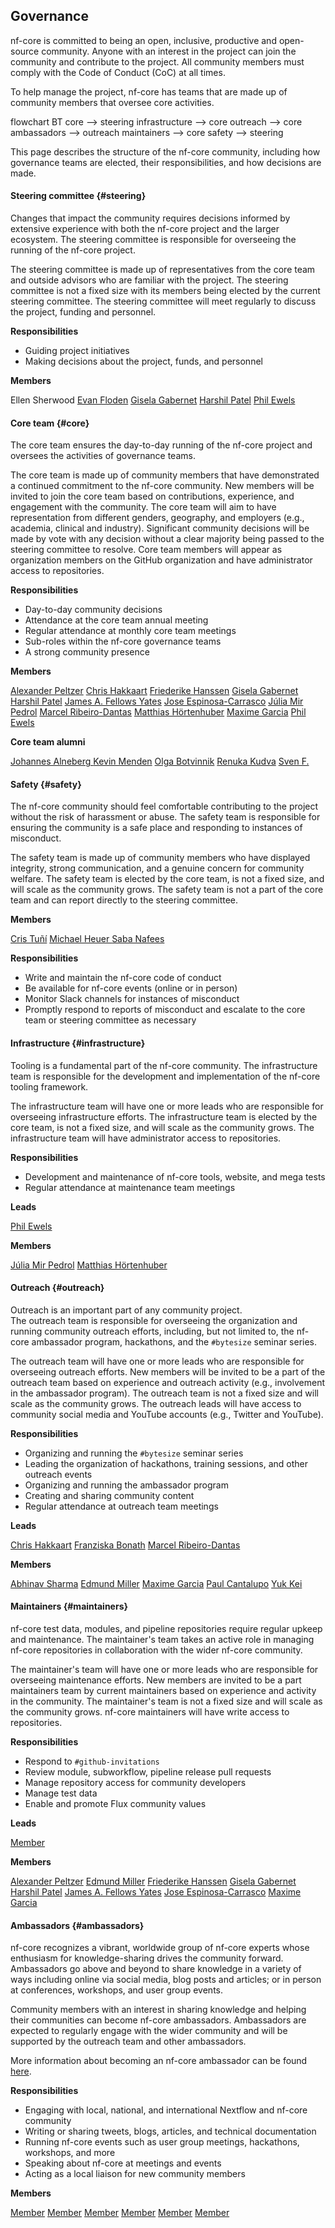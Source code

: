 ## Governance

nf-core is committed to being an open, inclusive, productive and open-source community.
Anyone with an interest in the project can join the community and contribute to the project.
All community members must comply with the Code of Conduct (CoC) at all times.

To help manage the project, nf-core has teams that are made up of community members that oversee core activities.

<div class="mermaid">
flowchart BT
    core --> steering
    infrastructure --> core
    outreach --> core
    ambassadors --> outreach
    maintainers --> core
    safety --> steering
</div>

This page describes the structure of the nf-core community, including how governance teams are elected, their responsibilities, and how decisions are made.

#### Steering committee {#steering}

Changes that impact the community requires decisions informed by extensive experience with both the nf-core project and the larger ecosystem.
The steering committee is responsible for overseeing the running of the nf-core project.

The steering committee is made up of representatives from the core team and outside advisors who are familiar with the project.
The steering committee is not a fixed size with its members being elected by the current steering committee.
The steering committee will meet regularly to discuss the project, funding and personnel.

**Responsibilities**

- Guiding project initiatives
- Making decisions about the project, funds, and personnel

**Members**

<a class="btn btn-light rounded-pill"><i aria-hidden="true"></i>Ellen Sherwood</a>
<a class="btn btn-light rounded-pill" href="https://github.com/evanfloden"><i aria-hidden="true"></i>Evan Floden</a>
<a class="btn btn-light rounded-pill" href="https://github.com/ggabernet"><i aria-hidden="true"></i>Gisela Gabernet</a>
<a class="btn btn-light rounded-pill" href="https://github.com/drpatelh"><i aria-hidden="true"></i>Harshil Patel</a>
<a class="btn btn-light rounded-pill" href="https://github.com/ewels"><i aria-hidden="true"></i>Phil Ewels</a>

#### Core team {#core}

The core team ensures the day-to-day running of the nf-core project and oversees the activities of governance teams.

The core team is made up of community members that have demonstrated a continued commitment to the nf-core community.
New members will be invited to join the core team based on contributions, experience, and engagement with the community.
The core team will aim to have representation from different genders, geography, and employers (e.g., academia, clinical and industry).
Significant community decisions will be made by vote with any decision without a clear majority being passed to the steering committee to resolve.
Core team members will appear as organization members on the GitHub organization and have administrator access to repositories.

**Responsibilities**

- Day-to-day community decisions
- Attendance at the core team annual meeting
- Regular attendance at monthly core team meetings
- Sub-roles within the nf-core governance teams
- A strong community presence

**Members**

<a class="btn btn-light rounded-pill" href="https://github.com/apeltzer"><i aria-hidden="true"></i>Alexander Peltzer</a>
<a class="btn btn-light rounded-pill" href="https://github.com/christopher-hakkaart"><i aria-hidden="true"></i>Chris Hakkaart</a>
<a class="btn btn-light rounded-pill" href="https://github.com/FriederikeHanssen"><i aria-hidden="true"></i>Friederike Hanssen</a>
<a class="btn btn-light rounded-pill" href="https://github.com/ggabernet"><i aria-hidden="true"></i>Gisela Gabernet</a>
<a class="btn btn-light rounded-pill" href="https://github.com/drpatelh"><i aria-hidden="true"></i>Harshil Patel</a>
<a class="btn btn-light rounded-pill" href="https://github.com/jfy133"><i aria-hidden="true"></i>James A. Fellows Yates</a>
<a class="btn btn-light rounded-pill" href="https://github.com/JoseEspinosa"><i aria-hidden="true"></i>Jose Espinosa-Carrasco</a>
<a class="btn btn-light rounded-pill" href="https://github.com/mirpedrol"><i aria-hidden="true"></i>Júlia Mir Pedrol</a>
<a class="btn btn-light rounded-pill" href="https://github.com/mribeirodantas"><i aria-hidden="true"></i>Marcel Ribeiro-Dantas</a>
<a class="btn btn-light rounded-pill" href="https://github.com/mashehu"><i aria-hidden="true"></i>Matthias Hörtenhuber</a>
<a class="btn btn-light rounded-pill" href="https://github.com/MaxUlysse"><i aria-hidden="true"></i>Maxime Garcia</a>
<a class="btn btn-light rounded-pill" href="https://github.com/ewels"><i aria-hidden="true"></i>Phil Ewels</a>

**Core team alumni**

<a class="btn btn-light rounded-pill" href="https://github.com/alneberg"><i aria-hidden="true"></i>Johannes Alneberg </a>
<a class="btn btn-light rounded-pill" href="https://github.com/KevinMenden"><i aria-hidden="true"></i>Kevin Menden</a>
<a class="btn btn-light rounded-pill" href="https://github.com/olgabot"><i aria-hidden="true"></i>Olga Botvinnik</a>
<a class="btn btn-light rounded-pill" href="https://github.com/renbot-bio"><i aria-hidden="true"></i>Renuka Kudva</a>
<a class="btn btn-light rounded-pill" href="https://github.com/sven1103"><i aria-hidden="true"></i>Sven F.</a>

#### Safety {#safety}

The nf-core community should feel comfortable contributing to the project without the risk of harassment or abuse.
The safety team is responsible for ensuring the community is a safe place and responding to instances of misconduct.

The safety team is made up of community members who have displayed integrity, strong communication, and a genuine concern for community welfare.
The safety team is elected by the core team, is not a fixed size, and will scale as the community grows.
The safety team is not a part of the core team and can report directly to the steering committee.

**Members**

<a class="btn btn-light rounded-pill" href="https://github.com/ctuni"><i aria-hidden="true"></i>Cris Tuñí</a>
<a class="btn btn-light rounded-pill" href="https://github.com/heuermh"><i aria-hidden="true"></i>Michael Heuer </a>
<a class="btn btn-light rounded-pill" href="https://github.com/snafees"><i aria-hidden="true"></i>Saba Nafees</a>

**Responsibilities**

- Write and maintain the nf-core code of conduct
- Be available for nf-core events (online or in person)
- Monitor Slack channels for instances of misconduct
- Promptly respond to reports of misconduct and escalate to the core team or steering committee as necessary

#### Infrastructure {#infrastructure}

Tooling is a fundamental part of the nf-core community.
The infrastructure team is responsible for the development and implementation of the nf-core tooling framework.

The infrastructure team will have one or more leads who are responsible for overseeing infrastructure efforts.
The infrastructure team is elected by the core team, is not a fixed size, and will scale as the community grows.
The infrastructure team will have administrator access to repositories.


**Responsibilities**

- Development and maintenance of nf-core tools, website, and mega tests
- Regular attendance at maintenance team meetings

**Leads**

<a class="btn btn-light rounded-pill" href="https://github.com/ewels"><i aria-hidden="true"></i>Phil Ewels</a>

**Members**

<a class="btn btn-light rounded-pill" href="https://github.com/mirpedrol"><i aria-hidden="true"></i>Júlia Mir Pedrol</a>
<a class="btn btn-light rounded-pill" href="https://github.com/mashehu"><i aria-hidden="true"></i>Matthias Hörtenhuber</a>

#### Outreach {#outreach}

Outreach is an important part of any community project.  
The outreach team is responsible for overseeing the organization and running community outreach efforts, including, but not limited to, the nf-core ambassador program, hackathons, and the `#bytesize` seminar series.

The outreach team will have one or more leads who are responsible for overseeing outreach efforts.
New members will be invited to be a part of the outreach team based on experience and outreach activity (e.g., involvement in the ambassador program). 
The outreach team is not a fixed size and will scale as the community grows.
The outreach leads will have access to community social media and YouTube accounts (e.g., Twitter and YouTube).

**Responsibilities**

- Organizing and running the `#bytesize` seminar series
- Leading the organization of hackathons, training sessions, and other outreach events
- Organizing and running the ambassador program
- Creating and sharing community content
- Regular attendance at outreach team meetings

**Leads**

<a class="btn btn-light rounded-pill" href="https://github.com/christopher-hakkaart"><i aria-hidden="true"></i>Chris Hakkaart</a>
<a class="btn btn-light rounded-pill" href="https://github.com/FranBonath"><i aria-hidden="true"></i>Franziska Bonath</a>
<a class="btn btn-light rounded-pill" href="https://github.com/mribeirodantas"><i aria-hidden="true"></i>Marcel Ribeiro-Dantas</a>

**Members**

<a class="btn btn-light rounded-pill" href="https://github.com/abhi18av"><i aria-hidden="true"></i>Abhinav Sharma</a>
<a class="btn btn-light rounded-pill" href="https://github.com/Emiller88"><i aria-hidden="true"></i>Edmund Miller</a>
<a class="btn btn-light rounded-pill" href="https://github.com/MaxUlysse"><i aria-hidden="true"></i>Maxime Garcia</a>
<a class="btn btn-light rounded-pill" href="https://github.com/pcantalupo"><i aria-hidden="true"></i>Paul Cantalupo</a>
<a class="btn btn-light rounded-pill" href="https://github.com/yuukiiwa"><i aria-hidden="true"></i>Yuk Kei</a>

#### Maintainers {#maintainers}

nf-core test data, modules, and pipeline repositories require regular upkeep and maintenance.
The maintainer's team takes an active role in managing nf-core repositories in collaboration with the wider nf-core community.

The maintainer's team will have one or more leads who are responsible for overseeing maintenance efforts.
New members are invited to be a part maintainers team by current maintainers based on experience and activity in the community.
The maintainer's team is not a fixed size and will scale as the community grows.
nf-core maintainers will have write access to repositories.

**Responsibilities**

- Respond to `#github-invitations`
- Review module, subworkflow, pipeline release pull requests
- Manage repository access for community developers
- Manage test data
- Enable and promote Flux community values

**Leads**

<a class="btn btn-light rounded-pill" href="https://github.com/"><i aria-hidden="true"></i>Member</a>

**Members**

<a class="btn btn-light rounded-pill" href="https://github.com/apeltzer"><i aria-hidden="true"></i>Alexander Peltzer</a>
<a class="btn btn-light rounded-pill" href="https://github.com/Emiller88"><i aria-hidden="true"></i>Edmund Miller</a>
<a class="btn btn-light rounded-pill" href="https://github.com/FriederikeHanssen"><i aria-hidden="true"></i>Friederike Hanssen</a>
<a class="btn btn-light rounded-pill" href="https://github.com/ggabernet"><i aria-hidden="true"></i>Gisela Gabernet</a>
<a class="btn btn-light rounded-pill" href="https://github.com/drpatelh"><i aria-hidden="true"></i>Harshil Patel</a>
<a class="btn btn-light rounded-pill" href="https://github.com/jfy133"><i aria-hidden="true"></i>James A. Fellows Yates</a>
<a class="btn btn-light rounded-pill" href="https://github.com/JoseEspinosa"><i aria-hidden="true"></i>Jose Espinosa-Carrasco</a>
<a class="btn btn-light rounded-pill" href="https://github.com/MaxUlysse"><i aria-hidden="true"></i>Maxime Garcia</a>
#### Ambassadors {#ambassadors}

nf-core recognizes a vibrant, worldwide group of nf-core experts whose enthusiasm for knowledge-sharing drives the community forward.
Ambassadors go above and beyond to share knowledge in a variety of ways including online via social media, blog posts and articles; or in person at conferences, workshops, and user group events.

Community members with an interest in sharing knowledge and helping their communities can become nf-core ambassadors.
Ambassadors are expected to regularly engage with the wider community and will be supported by the outreach team and other ambassadors.

More information about becoming an nf-core ambassador can be found [here](https://github.com/).

**Responsibilities**

- Engaging with local, national, and international Nextflow and nf-core community
- Writing or sharing tweets, blogs, articles, and technical documentation
- Running nf-core events such as user group meetings, hackathons, workshops, and more
- Speaking about nf-core at meetings and events
- Acting as a local liaison for new community members

**Members**

<a class="btn btn-light rounded-pill" href="https://github.com/"><i aria-hidden="true"></i>Member</a>
<a class="btn btn-light rounded-pill" href="https://github.com/"><i aria-hidden="true"></i>Member</a>
<a class="btn btn-light rounded-pill" href="https://github.com/"><i aria-hidden="true"></i>Member</a>
<a class="btn btn-light rounded-pill" href="https://github.com/"><i aria-hidden="true"></i>Member</a>
<a class="btn btn-light rounded-pill" href="https://github.com/"><i aria-hidden="true"></i>Member</a>
<a class="btn btn-light rounded-pill" href="https://github.com/"><i aria-hidden="true"></i>Member</a>
  